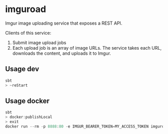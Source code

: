 # imguroad

Imgur image uploading service that exposes a REST API.

Clients of this service:

1. Submit image upload jobs
2. Each upload job is an array of image URLs. The service takes each URL,
downloads the content, and uploads it to Imgur.

## Usage dev

```scala
sbt
> ~reStart
```

## Usage docker

```scala
sbt
> docker:publishLocal
> exit
docker run --rm -p 8888:80 -e IMGUR_BEARER_TOKEN=MY_ACCESS_TOKEN imguroad:0.0.1-SNAPSHOT
```
